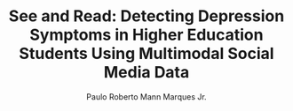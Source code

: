 ---
paperId: 67
author: Paulo Roberto Mann Marques Jr.
publicationauthor: Mann Marques Jr., P. R.
title: "See and Read: Detecting Depression Symptoms in Higher Education Students Using Multimodal Social Media Data"
pdf: Poster_Mann_Paulo.pdf
poster: --
alt: --
type: Poster
topic: FAT
link: https://research.latinxinai.org/papers/neurips/2019/pdf/Poster_Mann_Paulo.pdf
conference: neurips
year: 2019
tags: neurips-2019
location: Vancouver, Canada
---